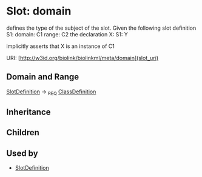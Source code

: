 # Slot: domain


defines the type of the subject of the slot.  Given the following slot definition
  S1:
    domain: C1
    range:  C2
the declaration
  X:
    S1: Y

implicitly asserts that X is an instance of C1

URI: [http://w3id.org/biolink/biolinkml/meta/domain](slot_uri)
## Domain and Range

[SlotDefinition](SlotDefinition.md) ->  <sub>REQ</sub> [ClassDefinition](ClassDefinition.md)
## Inheritance

## Children

## Used by

 * [SlotDefinition](SlotDefinition.md)
